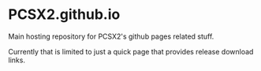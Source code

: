 # PCSX2.github.io

Main hosting repository for PCSX2's github pages related stuff.

Currently that is limited to just a quick page that provides release download links.
